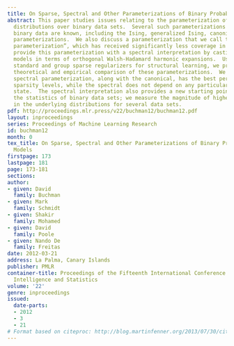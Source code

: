 ```yaml
---
title: On Sparse, Spectral and Other Parameterizations of Binary Probabilistic Models
abstract: This paper studies issues relating to the parameterization of probability
  distributions over binary data sets.  Several such parameterizations of models for
  binary data are known, including the Ising, generalized Ising, canonical and full
  parameterizations.  We also discuss a parameterization that we call the “spectral
  parameterization”, which has received significantly less coverage in existing literature.  We
  provide this parameterization with a spectral interpretation by casting log-linear
  models in terms of orthogonal Walsh-Hadamard harmonic expansions.  Using various
  standard and group sparse regularizers for structural learning, we provide a comprehensive
  theoretical and empirical comparison of these parameterizations.  We show that the
  spectral parameterization, along with the canonical, has the best performance and
  sparsity levels, while the spectral does not depend on any particular reference
  state.  The spectral interpretation also provides a new starting point for analyzing
  the statistics of binary data sets; we measure the magnitude of higher order interactions
  in the underlying distributions for several data sets.
pdf: http://proceedings.mlr.press/v22/buchman12/buchman12.pdf
layout: inproceedings
series: Proceedings of Machine Learning Research
id: buchman12
month: 0
tex_title: On Sparse, Spectral and Other Parameterizations of Binary Probabilistic
  Models
firstpage: 173
lastpage: 181
page: 173-181
sections: 
author:
- given: David
  family: Buchman
- given: Mark
  family: Schmidt
- given: Shakir
  family: Mohamed
- given: David
  family: Poole
- given: Nando De
  family: Freitas
date: 2012-03-21
address: La Palma, Canary Islands
publisher: PMLR
container-title: Proceedings of the Fifteenth International Conference on Artificial
  Intelligence and Statistics
volume: '22'
genre: inproceedings
issued:
  date-parts:
  - 2012
  - 3
  - 21
# Format based on citeproc: http://blog.martinfenner.org/2013/07/30/citeproc-yaml-for-bibliographies/
---
```

